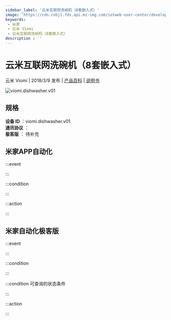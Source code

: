```yaml
---
sidebar_label: '云米互联网洗碗机（8套嵌入式）'
image: 'https://cdn.cnbj1.fds.api.mi-img.com/iotweb-user-center/developer_1679069106056arLljPsa.png?GalaxyAccessKeyId=AKVGLQWBOVIRQ3XLEW&Expires=9223372036854775807&Signature=BiI9BMHHlLKF2imX5/MySamRzeQ='
keywords: 
 - 米家
 - 云米 Viomi
 - 云米互联网洗碗机（8套嵌入式）
description : ''
---
```

# 云米互联网洗碗机（8套嵌入式）

云米 Viomi | 2018/3/9 发布 | [产品百科](https://home.mi.com/webapp/content/baike/product/index.html?model=viomi.dishwasher.v01/) | [说明书](https://home.mi.com/views/introduction.html?model=viomi.dishwasher.v01&region=cn)

![viomi.dishwasher.v01](https://cdn.cnbj1.fds.api.mi-img.com/iotweb-user-center/developer_1679069106056arLljPsa.png?GalaxyAccessKeyId=AKVGLQWBOVIRQ3XLEW&Expires=9223372036854775807&Signature=BiI9BMHHlLKF2imX5/MySamRzeQ=)

## 规格  
> 
**设备 ID** ：viomi.dishwasher.v01  
**通讯协议** ：  
**极客版**  ： 待补充 


## 米家APP自动化  

:::event  

:::

:::condition  

:::

:::action   

:::

## 米家自动化极客版  

:::event  

:::

:::condition  

:::

:::condition 可查询的状态条件  

:::

:::action  

:::

        
